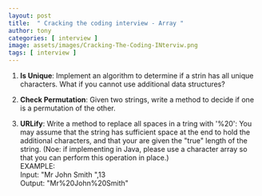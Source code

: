 ```yaml
---
layout: post
title:  " Cracking the coding interview - Array "
author: tony
categories: [ interview ]
image: assets/images/Cracking-The-Coding-INterviw.png
tags: [ interview ]
---
```


1. **Is Unique**: Implement an algorithm to determine if a strin has all unique characters. What if you cannot use additional data structures?

2. **Check Permutation**: Given two strings, write a method to decide if one is a permutation of the other.

3. **URLify**: Write a method to replace all spaces in a tring with '%20': You may assume that the string has sufficient space at the end to hold the additional characters, and that your are given the "true" length of the string. (Noe: if implementing in Java, please use a character array so that you can perform this operation in place.)  
    EXAMPLE:  
    Input:  "Mr John Smith  ",13    
    Output: "Mr%20John%20Smith"  
    